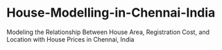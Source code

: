 # House-Modelling-in-Chennai-India
Modeling the Relationship Between House Area, Registration Cost, and Location with House Prices in Chennai, India
